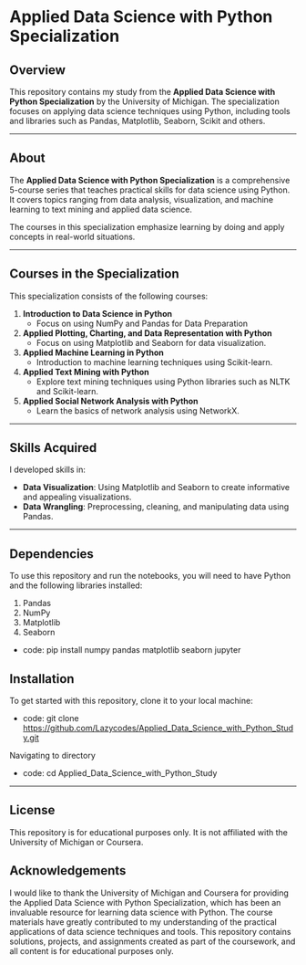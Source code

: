 # Applied Data Science with Python Specialization

## Overview

This repository contains my study from the **Applied Data Science with Python Specialization** by the University of Michigan. The specialization focuses on applying data science techniques using Python, including tools and libraries such as Pandas, Matplotlib, Seaborn, Scikit and others.

---

## About

The **Applied Data Science with Python Specialization** is a comprehensive 5-course series that teaches practical skills for data science using Python. It covers topics ranging from data analysis, visualization, and machine learning to text mining and applied data science.

The courses in this specialization emphasize learning by doing and apply concepts in real-world situations.

---

## Courses in the Specialization

This specialization consists of the following courses:

1. **Introduction to Data Science in Python**
   - Focus on using NumPy and Pandas for Data Preparation
2. **Applied Plotting, Charting, and Data Representation with Python**
   - Focus on using Matplotlib and Seaborn for data visualization.
3. **Applied Machine Learning in Python**
   - Introduction to machine learning techniques using Scikit-learn.
4. **Applied Text Mining with Python**
   - Explore text mining techniques using Python libraries such as NLTK and Scikit-learn.
5. **Applied Social Network Analysis with Python**
   - Learn the basics of network analysis using NetworkX.

---

## Skills Acquired

I developed skills in:

- **Data Visualization**: Using Matplotlib and Seaborn to create informative and appealing visualizations.
- **Data Wrangling**: Preprocessing, cleaning, and manipulating data using Pandas.

---

## Dependencies

To use this repository and run the notebooks, you will need to have Python and the following libraries installed:
1. Pandas
2. NumPy
3. Matplotlib
4. Seaborn

- code: pip install numpy pandas matplotlib seaborn jupyter

## Installation

To get started with this repository, clone it to your local machine:  
- code: git clone https://github.com/Lazycodes/Applied_Data_Science_with_Python_Study.git

Navigating to directory
- code: cd Applied_Data_Science_with_Python_Study

---

## License
This repository is for educational purposes only. It is not affiliated with the University of Michigan or Coursera.

## Acknowledgements
I would like to thank the University of Michigan and Coursera for providing the Applied Data Science with Python Specialization, which has been an invaluable resource for learning data science with Python. The course materials have greatly contributed to my understanding of the practical applications of data science techniques and tools. This repository contains solutions, projects, and assignments created as part of the coursework, and all content is for educational purposes only.
